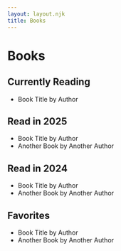 ```yaml
---
layout: layout.njk
title: Books
---
```


# Books

## Currently Reading

- Book Title by Author

## Read in 2025

- Book Title by Author
- Another Book by Another Author

## Read in 2024

- Book Title by Author
- Another Book by Another Author

## Favorites

- Book Title by Author
- Another Book by Another Author
